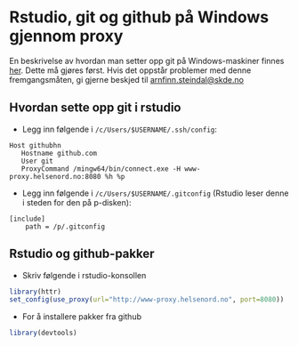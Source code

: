 ﻿# Rstudio, git og github på Windows gjennom proxy

En beskrivelse av hvordan man setter opp git på Windows-maskiner finnes [her](git.md). Dette må gjøres først. Hvis det oppstår problemer med denne fremgangsmåten, gi gjerne beskjed til arnfinn.steindal@skde.no

## Hvordan sette opp git i rstudio

- Legg inn følgende i `/c/Users/$USERNAME/.ssh/config`:

```
Host githubhn
   Hostname github.com
   User git
   ProxyCommand /mingw64/bin/connect.exe -H www-proxy.helsenord.no:8080 %h %p
```
- Legg inn følgende i `/c/Users/$USERNAME/.gitconfig` (Rstudio leser denne i steden for den på p-disken):

```
[include]
    path = /p/.gitconfig
```

## Rstudio og github-pakker

- Skriv følgende i rstudio-konsollen
```r
library(httr)
set_config(use_proxy(url="http://www-proxy.helsenord.no", port=8080))
```
- For å installere pakker fra github
```r
library(devtools)
```

